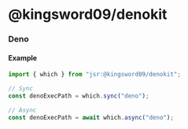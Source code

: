 # @kingsword09/denokit

### Deno

#### Example

```ts
import { which } from "jsr:@kingsword09/denokit";

// Sync
const denoExecPath = which.sync("deno");

// Async
const denoExecPath = await which.async("deno");
```
